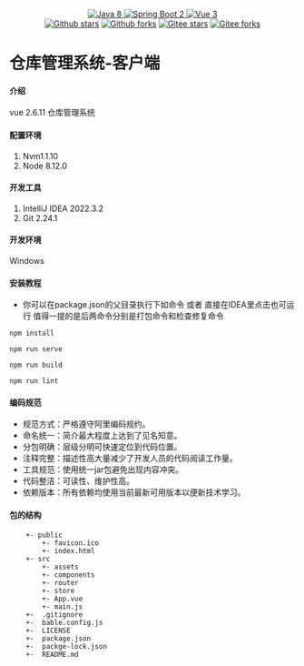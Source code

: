 
<p align="center"><a href='https://docs.oracle.com/en/java/javase/8'><img alt="Java 8" src="
https://img.shields.io/badge/Java%208-%234479A1.svg?logo=data:image/png"
</a>
    <a href='https://docs.spring.io/spring-boot/docs/2.0.0-SNAPSHOT/reference/html'>
<img alt="Spring Boot 2" src="https://img.shields.io/badge/Spring%20Boot%202-%23000000.svg?logo=springboot">
</a>
    <a href='https://staging-cn.vuejs.org'>
<img alt="Vue 3" src="https://img.shields.io/badge/Vue%202%20-%232b3847.svg?logo=vue.js">
</a><br/>
    <a href='#'><img alt="Github stars" src="https://img.shields.io/github/stars/201206030/novel?logo=github"></a>
    <a href='#'><img alt="Github forks" src="https://img.shields.io/github/forks/201206030/novel?logo=github"></a>
    <a href='#'><img alt="Gitee stars" src="https://gitee.com/novel_dev_team/novel/badge/star.svg?theme=gitee"></a>
    <a href='#'><img alt="Gitee forks" src="https://gitee.com/novel_dev_team/novel/badge/fork.svg?theme=gitee"></a>
</p>

# 仓库管理系统-客户端

#### 介绍
vue 2.6.11 仓库管理系统
#### 配置环境
1. Nvm1.1.10
2. Node 8.12.0
#### 开发工具
1. IntelliJ IDEA 2022.3.2
2. Git 2.24.1
#### 开发环境
Windows
#### 安装教程
+ 你可以在package.json的父目录执行下如命令 或者 直接在IDEA里点击也可运行 值得一提的是后两命令分别是打包命令和检查修复命令
```
npm install
```
```
npm run serve
```
```
npm run build
```
```
npm run lint
```

#### 编码规范

- 规范方式：严格遵守阿里编码规约。
- 命名统一：简介最大程度上达到了见名知意。
- 分包明确：层级分明可快速定位到代码位置。
- 注释完整：描述性高大量减少了开发人员的代码阅读工作量。
- 工具规范：使用统一jar包避免出现内容冲突。
- 代码整洁：可读性、维护性高。
- 依赖版本：所有依赖均使用当前最新可用版本以便新技术学习。

#### 包的结构

```
    +- public
        +- favicon.ico
        +- index.html
    +- src
        +- assets
        +- components
        +- router
        +- store
        +- App.vue
        +- main.js
    +-  .gitignore
    +-  bable.config.js
    +-  LICENSE
    +-  package.json
    +-  packge-lock.json
    +-  README.md
```

